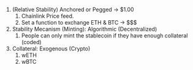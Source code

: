 1. (Relative Stability) Anchored or Pegged -> $1.00
   1. Chainlink Price feed.
   2. Set a function to exchange ETH & BTC -> $$$
2. Stability Mecanism (Minting): Algorithmic (Decentralized)
   1. People can only mint the stablecoin if they have enough collateral (coded)
3. Collateral: Exogenous (Crypto)
    1. wETH
    2. wBTC